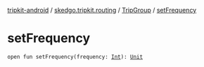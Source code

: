 [tripkit-android](../../index.md) / [skedgo.tripkit.routing](../index.md) / [TripGroup](index.md) / [setFrequency](./set-frequency.md)

# setFrequency

`open fun setFrequency(frequency: `[`Int`](https://kotlinlang.org/api/latest/jvm/stdlib/kotlin/-int/index.html)`): `[`Unit`](https://kotlinlang.org/api/latest/jvm/stdlib/kotlin/-unit/index.html)